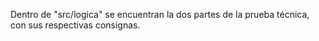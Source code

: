 Dentro de "src/logica" se encuentran la dos partes de la prueba técnica, con sus respectivas consignas.

